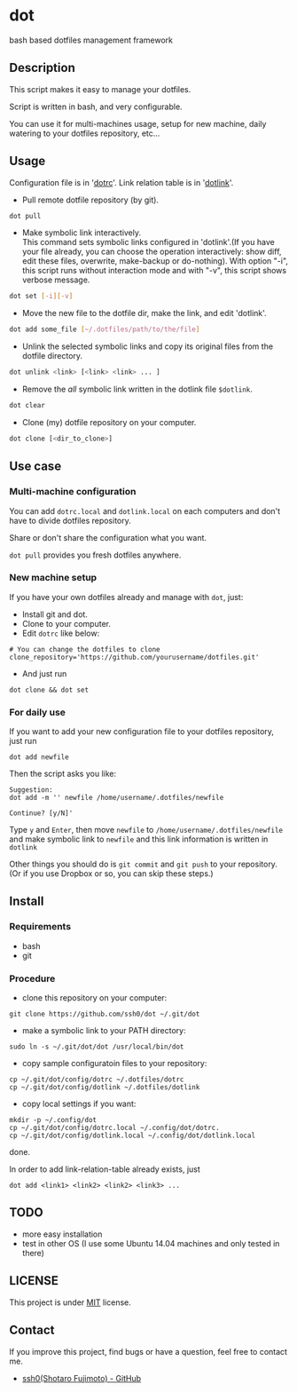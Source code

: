 # dot

bash based dotfiles management framework

## Description

This script makes it easy to manage your dotfiles.

Script is written in bash, and very configurable.

You can use it for multi-machines usage, setup for new machine, daily watering to your dotfiles repository, etc...

## Usage

Configuration file is in '[dotrc](./config/dotrc)'.
Link relation table is in '[dotlink](./config/dotlink)'.

* Pull remote dotfile repository (by git).  
```bash
dot pull
```

* Make symbolic link interactively.  
  This command sets symbolic links configured in 'dotlink'.(If you have your file already, you can choose the operation interactively: show diff, edit these files, overwrite, make-backup or do-nothing).  With option "-i", this script runs without interaction mode and with "-v", this script shows verbose message.
```bash
dot set [-i][-v]
```

* Move the new file to the dotfile dir, make the link, and edit 'dotlink'.  
```bash
dot add some_file [~/.dotfiles/path/to/the/file]
```

* Unlink the selected symbolic links and copy its original files from the dotfile directory.  
```bash
dot unlink <link> [<link> <link> ... ]
```

* Remove the *all* symbolic link written in the dotlink file `$dotlink`.

```bash
dot clear
```

* Clone (my) dotfile repository on your computer.  
```bash
dot clone [<dir_to_clone>]
```

## Use case

### Multi-machine configuration

You can add `dotrc.local` and `dotlink.local` on each computers and don't have to divide dotfiles repository.

Share or don't share the configuration what you want.

`dot pull` provides you fresh dotfiles anywhere.

### New machine setup

If you have your own dotfiles already and manage with `dot`, just:

* Install git and dot.
* Clone to your computer.
* Edit `dotrc` like below:  
```
# You can change the dotfiles to clone
clone_repository='https://github.com/yourusername/dotfiles.git'
```
* And just run  
```
dot clone && dot set
```

### For daily use

If you want to add your new configuration file to your dotfiles repository, just run

```
dot add newfile
```

Then the script asks you like:

```
Suggestion:
dot add -m '' newfile /home/username/.dotfiles/newfile

Continue? [y/N]'
```

Type `y` and `Enter`, then move `newfile` to `/home/username/.dotfiles/newfile` and make symbolic link to `newfile` and this link information is written in `dotlink`

Other things you should do is `git commit` and `git push` to your repository.
(Or if you use Dropbox or so, you can skip these steps.)

## Install

### Requirements

* bash
* git

### Procedure

* clone this repository on your computer:  
```
git clone https://github.com/ssh0/dot ~/.git/dot
```
* make a symbolic link to your PATH directory:  
```
sudo ln -s ~/.git/dot/dot /usr/local/bin/dot
```
* copy sample configuratoin files to your repository:  
```
cp ~/.git/dot/config/dotrc ~/.dotfiles/dotrc
cp ~/.git/dot/config/dotlink ~/.dotfiles/dotlink
```
* copy local settings if you want:  
```
mkdir -p ~/.config/dot
cp ~/.git/dot/config/dotrc.local ~/.config/dot/dotrc.
cp ~/.git/dot/config/dotlink.local ~/.config/dot/dotlink.local
```

done.

In order to add link-relation-table already exists, just

```
dot add <link1> <link2> <link2> <link3> ...
```

## TODO

* more easy installation
* test in other OS (I use some Ubuntu 14.04 machines and only tested in there)

## LICENSE

This project is under [MIT](./LICENSE) license.

## Contact

If you improve this project, find bugs or have a question, feel free to contact me.

* [ssh0(Shotaro Fujimoto) - GitHub](https://github.com/ssh0)

